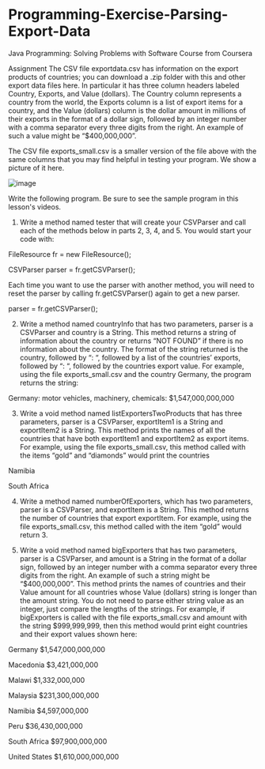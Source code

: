 # Programming-Exercise-Parsing-Export-Data
Java Programming: Solving Problems with Software Course from Coursera

Assignment
The CSV file exportdata.csv has information on the export products of countries; you can download a .zip folder with this and other export data files here. In particular it has three column headers labeled Country, Exports, and Value (dollars). The Country column represents a country from the world, the Exports column is a list of export items for a country, and the Value (dollars) column is the dollar amount in millions of their exports in the format of a dollar sign, followed by an integer number with a comma separator every three digits from the right. An example of such a value might be “$400,000,000”.

The CSV file exports_small.csv is a smaller version of the file above with the same columns that you may find helpful in testing your program. We show a picture of it here.

![image](https://user-images.githubusercontent.com/66659379/194773329-91023bc8-dba5-47a4-b48f-bd09393532a2.png)

Write the following program. Be sure to see the sample program in this lesson's videos.

1. Write a method named tester that will create your CSVParser and call each of the methods below in parts 2, 3, 4, and 5. You would start your code with:

FileResource fr = new FileResource();

CSVParser parser = fr.getCSVParser();

Each time you want to use the parser with another method, you will need to reset the parser by calling fr.getCSVParser() again to get a new parser.

parser = fr.getCSVParser();

2. Write a method named countryInfo that has two parameters, parser is a CSVParser and country is a String. This method returns a string of information about the country or returns “NOT FOUND” if there is no information about the country. The format of the string returned is the country, followed by “: “, followed by a list of the countries’ exports, followed by “: “, followed by the countries export value. For example, using the file exports_small.csv and the country Germany, the program returns the string:

Germany: motor vehicles, machinery, chemicals: $1,547,000,000,000

3. Write a void method named listExportersTwoProducts that has three parameters, parser is a CSVParser, exportItem1 is a String and exportItem2 is a String. This method prints the names of all the countries that have both exportItem1 and exportItem2 as export items. For example, using the file exports_small.csv, this method called with the items “gold” and “diamonds” would print the countries

Namibia

South Africa

4. Write a method named numberOfExporters, which has two parameters, parser is a CSVParser, and exportItem is a String. This method returns the number of countries that export exportItem. For example, using the file exports_small.csv, this method called with the item “gold” would return 3.

5. Write a void method named bigExporters that has two parameters, parser is a CSVParser, and amount is a String in the format of a dollar sign, followed by an integer number with a comma separator every three digits from the right. An example of such a string might be “$400,000,000”. This method prints the names of countries and their Value amount for all countries whose Value (dollars) string is longer than the amount string. You do not need to parse either string value as an integer, just compare the lengths of the strings. For example, if bigExporters is called with the file exports_small.csv and amount with the string $999,999,999, then this method would print eight countries and their export values shown here: 

Germany $1,547,000,000,000

Macedonia $3,421,000,000

Malawi $1,332,000,000

Malaysia $231,300,000,000

Namibia $4,597,000,000

Peru $36,430,000,000

South Africa $97,900,000,000

United States $1,610,000,000,000

